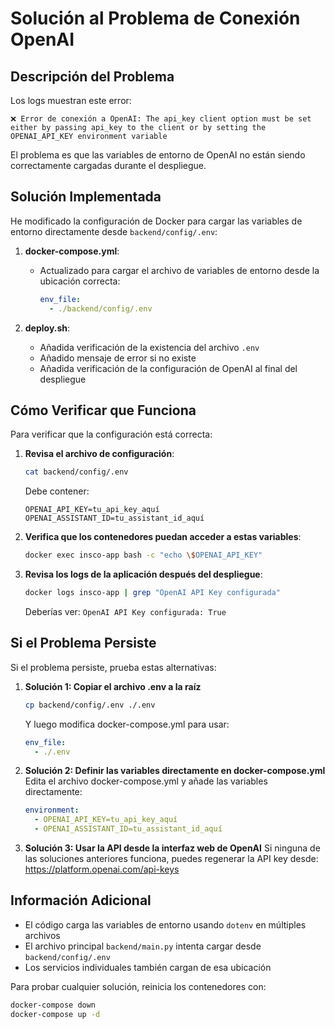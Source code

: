 # Solución al Problema de Conexión OpenAI

## Descripción del Problema

Los logs muestran este error:
```
❌ Error de conexión a OpenAI: The api_key client option must be set either by passing api_key to the client or by setting the OPENAI_API_KEY environment variable
```

El problema es que las variables de entorno de OpenAI no están siendo correctamente cargadas durante el despliegue.

## Solución Implementada

He modificado la configuración de Docker para cargar las variables de entorno directamente desde `backend/config/.env`:

1. **docker-compose.yml**:
   - Actualizado para cargar el archivo de variables de entorno desde la ubicación correcta:
     ```yaml
     env_file:
       - ./backend/config/.env
     ```

2. **deploy.sh**:
   - Añadida verificación de la existencia del archivo `.env`
   - Añadido mensaje de error si no existe
   - Añadida verificación de la configuración de OpenAI al final del despliegue

## Cómo Verificar que Funciona

Para verificar que la configuración está correcta:

1. **Revisa el archivo de configuración**:
   ```bash
   cat backend/config/.env
   ```

   Debe contener:
   ```
   OPENAI_API_KEY=tu_api_key_aquí
   OPENAI_ASSISTANT_ID=tu_assistant_id_aquí
   ```

2. **Verifica que los contenedores puedan acceder a estas variables**:
   ```bash
   docker exec insco-app bash -c "echo \$OPENAI_API_KEY"
   ```

3. **Revisa los logs de la aplicación después del despliegue**:
   ```bash
   docker logs insco-app | grep "OpenAI API Key configurada"
   ```
   
   Deberías ver: `OpenAI API Key configurada: True`

## Si el Problema Persiste

Si el problema persiste, prueba estas alternativas:

1. **Solución 1: Copiar el archivo .env a la raíz**
   ```bash
   cp backend/config/.env ./.env
   ```
   Y luego modifica docker-compose.yml para usar:
   ```yaml
   env_file:
     - ./.env
   ```

2. **Solución 2: Definir las variables directamente en docker-compose.yml**
   Edita el archivo docker-compose.yml y añade las variables directamente:
   ```yaml
   environment:
     - OPENAI_API_KEY=tu_api_key_aquí
     - OPENAI_ASSISTANT_ID=tu_assistant_id_aquí
   ```

3. **Solución 3: Usar la API desde la interfaz web de OpenAI**
   Si ninguna de las soluciones anteriores funciona, puedes regenerar la API key desde:
   https://platform.openai.com/api-keys

## Información Adicional

- El código carga las variables de entorno usando `dotenv` en múltiples archivos
- El archivo principal `backend/main.py` intenta cargar desde `backend/config/.env`
- Los servicios individuales también cargan de esa ubicación

Para probar cualquier solución, reinicia los contenedores con:
```bash
docker-compose down
docker-compose up -d
``` 